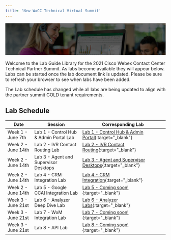 ```yaml
---
title: 'New WxCC Technical Virtual Summit'
---
```


![Banner](../images/wxccbanner.jpg)

Welcome to the Lab Guide Library for the 2021 Cisco Webex Contact Center Technical Partner Summit. As labs become available they will appear below. Labs can be started once the lab document link is updated. Please be sure to refresh your browser to see when labs have been added.

The Lab schedule has changed while all labs are being updated to align with the partner summit GOLD tenant requirements.

## Lab Schedule

| Date       | Session                                | Corresponding Lab                                                                                      
| ---------- | -------------------------------------- | ------------------------------------------------------------------------------------------------------ 
| Week 1 - June 7th | Lab 1 - Control Hub & Admin Portal Lab | [Lab 1 - Control Hub & Admin Portal](Lab1.md){:target="\_blank"}                               
| Week 2 - June 14th | Lab 2 - IVR Contact Routing Lab        | [Lab 2 - IVR Contact Routing](Lab2.md){:target="\_blank"}                                      
| Week 2 - June 14th | Lab 3 - Agent and Supervisor Desktops              | [Lab 3 - Agent and Supervisor Desktops](Lab3.md){:target="\_blank"}  
| Week 2 - June 14th | Lab 4 - CRM Integration Lab               | [Lab 4 - CRM Integration](Lab4.md){:target="\_blank"}  
| Week 2 - June 14th | Lab 5 - Google CCAI Integration Lab               | [Lab 5 - Coming soon!](Lab6.md){:target="\_blank"} 
| Week 3 - June 21st | Lab 6 - Analyzer Deep Dive Lab        | [Lab 6 - Analyzer Labs](Lab7.md){:target="\_blank"}                  
| Week 3 - June 21st | Lab 7 - WxM Integration Lab               | [Lab 7 - Coming soon!](Lab8.md){:target="\_blank"}  
| Week 3 - June 21st | Lab 8 - API Lab                        | [Lab 8 - Coming soon!](Lab9.md){:target="\_blank"} 

